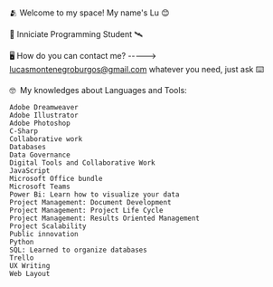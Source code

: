 🫂 Welcome to my space!
My name's Lu 😊

🛜 Inniciate Programming Student 🛰️​

🖥️ How do you can contact me? -----> lucasmontenegroburgos@gmail.com
    whatever you need, just ask
⌨️

🤓 ​​
My knowledges about Languages and Tools:

    Adobe Dreamweaver
    Adobe Illustrator
    Adobe Photoshop
    C-Sharp
    Collaborative work
    Databases
    Data Governance
    Digital Tools and Collaborative Work
    JavaScript
    Microsoft Office bundle
    Microsoft Teams
    Power Bi: Learn how to visualize your data
    Project Management: Document Development
    Project Management: Project Life Cycle
    Project Management: Results Oriented Management
    Project Scalability
    Public innovation
    Python
    SQL: Learned to organize databases
    Trello
    UX Writing
    Web Layout
